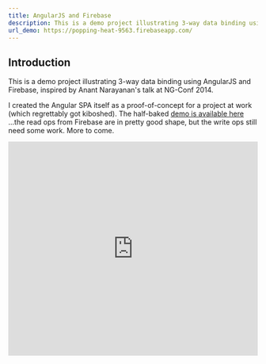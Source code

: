```yaml
---
title: AngularJS and Firebase
description: This is a demo project illustrating 3-way data binding using AngularJS and Firebase.
url_demo: https://popping-heat-9563.firebaseapp.com/
---
```




## Introduction

This is a demo project illustrating 3-way data binding using AngularJS and Firebase, inspired by Anant Narayanan's talk at NG-Conf 2014.

I created the Angular SPA itself as a proof-of-concept for a project at work (which regrettably got kiboshed). The half-baked <a href="{{ page.url_demo }}" target="_blank">demo is available here</a> ...the read ops from Firebase are in pretty good shape, but the write ops still need some work. More to come.

<iframe width="100%" height="432" src="https://www.youtube.com/embed/e4yUTkva_FM" frameborder="0" allowfullscreen></iframe>
